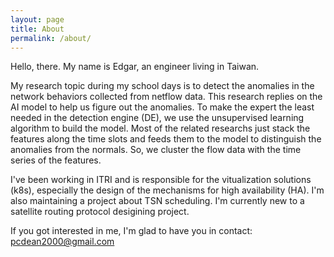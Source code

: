 ```yaml
---
layout: page
title: About
permalink: /about/
---
```


Hello, there. My name is Edgar, an engineer living in Taiwan.

My research topic during my school days is to detect the anomalies in the network behaviors collected from netflow data. This research replies on the AI model to help us figure out the anomalies. To make the expert the least needed in the detection engine (DE), we use the unsupervised learning algorithm to build the model. Most of the related researchs just stack the features along the time slots and feeds them to the model to distinguish the anomalies from the normals. So, we cluster the flow data with the time series of the features.

I've been working in ITRI and is responsible for the vitualization solutions (k8s), especially the design of the mechanisms for high availability (HA). I'm also maintaining a project about TSN scheduling. I'm currently new to a satellite routing protocol desigining project.

If you got interested in me, I'm glad to have you in contact:
[pcdean2000@gmail.com](mailto:pcdean2000@gmail.com)

<!-- This is the base Jekyll theme. You can find out more info about customizing your Jekyll theme, as well as basic Jekyll usage documentation at [jekyllrb.com](https://jekyllrb.com/)

You can find the source code for Minima at GitHub:
[jekyll][jekyll-organization] /
[minima](https://github.com/jekyll/minima)

You can find the source code for Jekyll at GitHub:
[jekyll][jekyll-organization] /
[jekyll](https://github.com/jekyll/jekyll)


[jekyll-organization]: https://github.com/jekyll -->
